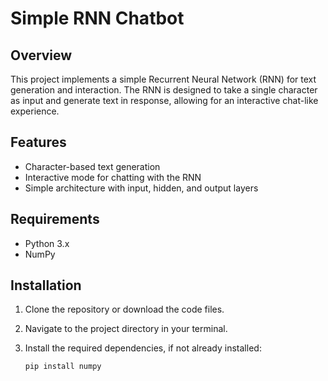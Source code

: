 # Simple RNN Chatbot

## Overview

This project implements a simple Recurrent Neural Network (RNN) for text generation and interaction. The RNN is designed to take a single character as input and generate text in response, allowing for an interactive chat-like experience.

## Features

- Character-based text generation
- Interactive mode for chatting with the RNN
- Simple architecture with input, hidden, and output layers

## Requirements

- Python 3.x
- NumPy

## Installation

1. Clone the repository or download the code files.
2. Navigate to the project directory in your terminal.
3. Install the required dependencies, if not already installed:

   ```bash
   pip install numpy
